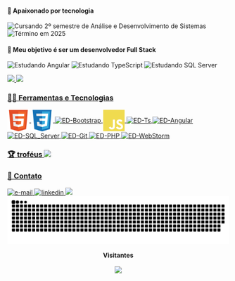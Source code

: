 #### 🔭 Apaixonado por tecnologia
<img src="https://img.shields.io/badge/Cursando-2º%20semestre%20de%20Análise%20e%20Desenvolvimento%20de%20Sistemas-FF1493?style=for-the-badge" alt="Cursando 2º semestre de Análise e Desenvolvimento de Sistemas" style="height: 25px;"> <img src="https://img.shields.io/badge/Término-10/2025-6b088b?style=for-the-badge" alt="Término em 2025" style="height: 25px;">
#### 🎯 Meu objetivo é ser um desenvolvedor Full Stack
<img src="https://img.shields.io/badge/-Estudando%20Angular-808080?style=for-the-badge&logo=angular&logoColor=red&color=aliceblue" alt="Estudando Angular" style="height: 22px;"> <img src="https://img.shields.io/badge/-Estudando%20TypeScript-808080?style=for-the-badge&logo=typescript&logoColor=blue&color=aliceblue" alt="Estudando TypeScript" style="height: 22px;"> <img src="https://img.shields.io/badge/-Estudando%20SQL%20Server-808080?style=for-the-badge&logo=microsoftsqlserver&logoColor=black&color=aliceblue" alt="Estudando SQL Server" style="height: 22px;">


<div align="left">
  <a href="https://github.com/EdCarlos-Fernandes">
  <img height="140em" src="https://github-readme-stats.vercel.app/api?username=EdCarlos-Fernandes&show_icons=true&theme=dark#gh-dark-mode-only"/>
  <img height="140em" src="https://github-readme-stats.vercel.app/api/top-langs/?username=EdCarlos-Fernandes&layout=compact"/>
</div>

### 👨‍💻 Ferramentas e Tecnologias
<div>
  <img align="center" alt="ED-HTML" width="50" src="https://raw.githubusercontent.com/devicons/devicon/master/icons/html5/html5-original.svg">
  <img align="center" alt="ED-CSS" width="50" src="https://raw.githubusercontent.com/devicons/devicon/master/icons/css3/css3-original.svg">
  <img align="center" alt="ED-Bootstrap" width="50" src="https://cdn.jsdelivr.net/gh/devicons/devicon/icons/bootstrap/bootstrap-original.svg">
  <img align="center" alt="ED-Js" width="50" src="https://raw.githubusercontent.com/devicons/devicon/master/icons/javascript/javascript-plain.svg">
  <img align="center" alt="ED-Ts" width="50" src="https://cdn.jsdelivr.net/gh/devicons/devicon/icons/typescript/typescript-original.svg">
  <img align="center" alt="ED-Angular" width="50" src="https://cdn.jsdelivr.net/gh/devicons/devicon/icons/angularjs/angularjs-original.svg" />
  <img align="center" alt="ED-SQL_Server" width="50" src="https://cdn.jsdelivr.net/gh/devicons/devicon/icons/microsoftsqlserver/microsoftsqlserver-plain-wordmark.svg" />
  <img align="center" alt="ED-Git" width="50" src="https://cdn.jsdelivr.net/gh/devicons/devicon/icons/git/git-original.svg" />
  <img align="center" alt="ED-PHP" width="50" src="https://cdn.jsdelivr.net/gh/devicons/devicon/icons/php/php-original.svg" />
  <img align="center" alt="ED-WebStorm" width="50" src="https://cdn.jsdelivr.net/gh/devicons/devicon/icons/webstorm/webstorm-original.svg" />
</div>

### 🏆 troféus <img src="https://github-profile-trophy.vercel.app/?username=EdCarlos-Fernandes&theme=dark&column=7" height="150"/>

### 📶 Contato
<div> 
  <a href = "https://mail.google.com/mail/?view=cm&fs=1&to=edcarlosfernandes017@gmail.com" target="_blank">
    <img src="https://img.shields.io/badge/-Gmail-%23333?style=for-the-badge&logo=gmail&logoColor=white" alt="e-mail">
  </a>
  <a href="https://www.linkedin.com/in/edcarlos-fernandes" target="_blank">
    <img src="https://img.shields.io/badge/-LinkedIn-%230077B5?style=for-the-badge&logo=linkedin&logoColor=white" alt="linkedin">
  </a>
 <a href="https://api.whatsapp.com/send?phone=5511910276204" target="_blank">
   <img src="https://img.shields.io/badge/WhatsApp-25D366?style=for-the-badge&logo=whatsapp&logoColor=white" target="_blank">
 </a>
</div>

<img src="https://github.com/EdCarlos-Fernandes/EdCarlos-Fernandes/blob/main/ed-snake.svg" alt="joguinho snake">



<div align="center">
<p align="centre"><b>Visitantes</b></p>  
<p align="center"><img align="center" src="https://profile-counter.glitch.me/{EdCarlos-Fernandes}/count.svg" /></p> 
</div>
